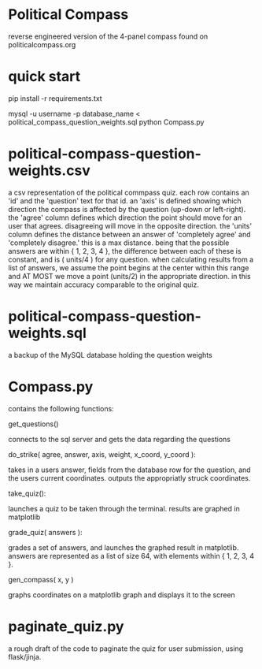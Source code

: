 ﻿# Political Compass
reverse engineered version of the 4-panel compass found on politicalcompass.org

# quick start

pip install -r requirements.txt

mysql -u username -p database_name < political_compass_question_weights.sql
python Compass.py

# political-compass-question-weights.csv

a csv representation of the political commpass quiz. each row contains an 'id' and the 'question' text for that id.
an 'axis' is defined showing which direction the compass is affected by the question (up-down or left-right).
the 'agree' column defines which direction the point should move for an user that agrees.
disagreeing will move in the opposite direction.
the 'units' column defines the distance between an answer of 'completely agree' and 'completely disagree.' this is a max distance.
being that the possible answers are within { 1, 2, 3, 4 }, the difference between each of these is constant, and is ( units/4 ) for any question.
when calculating results from a list of answers, we assume the point begins at the center within this range and AT MOST we move a point (units/2) in the appropriate direction.
in this way we maintain accuracy comparable to the original quiz.

# political-compass-question-weights.sql

a backup of the MySQL database holding the question weights

# Compass.py

contains the following functions:

get_questions()

connects to the sql server and gets the data regarding the questions

do_strike( agree, answer, axis, weight, x_coord, y_coord ):

takes in a users answer, fields from the database row for the question, and the users current coordinates.
outputs the appropriatly struck coordinates.

take_quiz():

launches a quiz to be taken through the terminal.
results are graphed in matplotlib

grade_quiz( answers ):

grades a set of answers, and launches the graphed result in matplotlib.
answers are represented as a list of size 64, with elements within { 1, 2, 3, 4 }.

gen_compass( x, y )

graphs coordinates on a matplotlib graph and displays it to the screen

# paginate_quiz.py

a rough draft of the code to paginate the quiz for user submission, using flask/jinja.



